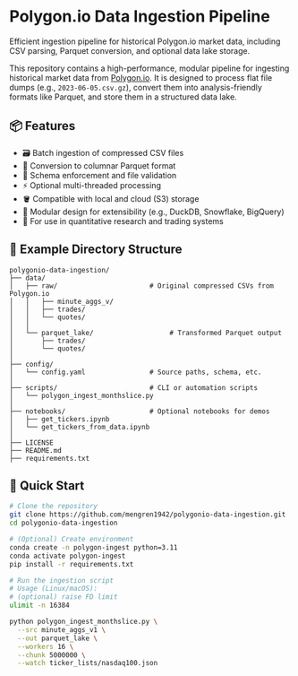 # Polygon.io Data Ingestion Pipeline

Efficient ingestion pipeline for historical Polygon.io market data, including CSV parsing, Parquet conversion, and optional data lake storage.

This repository contains a high-performance, modular pipeline for ingesting historical market data from [Polygon.io](https://polygon.io/). It is designed to process flat file dumps (e.g., `2023-06-05.csv.gz`), convert them into analysis-friendly formats like Parquet, and store them in a structured data lake.

## 📦 Features

- 🗃️ Batch ingestion of compressed CSV files
- 🧱 Conversion to columnar Parquet format
- 🧪 Schema enforcement and file validation
- ⚡ Optional multi-threaded processing
- 🪣 Compatible with local and cloud (S3) storage
- 🧩 Modular design for extensibility (e.g., DuckDB, Snowflake, BigQuery)
- 🧭 For use in quantitative research and trading systems

## 📂 Example Directory Structure

```text
polygonio-data-ingestion/
├── data/
│   ├── raw/                       # Original compressed CSVs from Polygon.io
│   │   ├── minute_aggs_v/
│   │   ├── trades/ 
│   │   └── quotes/
│   │
│   └── parquet_lake/                   # Transformed Parquet output
│       ├── trades/
│       └── quotes/
│ 
├── config/
│   └── config.yaml                # Source paths, schema, etc.
│ 
├── scripts/                       # CLI or automation scripts
│   └── polygon_ingest_monthslice.py
│ 
├── notebooks/                     # Optional notebooks for demos
│   ├── get_tickers.ipynb
│   └── get_tickers_from_data.ipynb
│ 
├── LICENSE
├── README.md
├── requirements.txt
```

## 🚀 Quick Start

```bash
# Clone the repository
git clone https://github.com/mengren1942/polygonio-data-ingestion.git
cd polygonio-data-ingestion

# (Optional) Create environment
conda create -n polygon-ingest python=3.11
conda activate polygon-ingest
pip install -r requirements.txt

# Run the ingestion script
# Usage (Linux/macOS):
# (optional) raise FD limit
ulimit -n 16384

python polygon_ingest_monthslice.py \
  --src minute_aggs_v1 \
  --out parquet_lake \
  --workers 16 \
  --chunk 5000000 \
  --watch ticker_lists/nasdaq100.json
